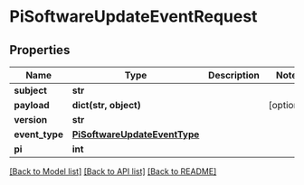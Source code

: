 # PiSoftwareUpdateEventRequest


## Properties
Name | Type | Description | Notes
------------ | ------------- | ------------- | -------------
**subject** | **str** |  | 
**payload** | **dict(str, object)** |  | [optional] 
**version** | **str** |  | 
**event_type** | [**PiSoftwareUpdateEventType**](PiSoftwareUpdateEventType.md) |  | 
**pi** | **int** |  | 

[[Back to Model list]](../README.md#documentation-for-models) [[Back to API list]](../README.md#documentation-for-api-endpoints) [[Back to README]](../README.md)


